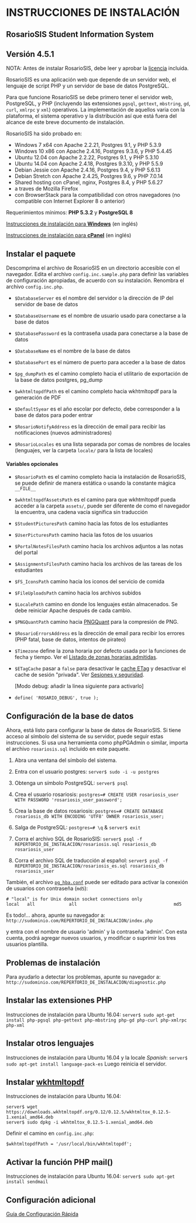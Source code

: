 # INSTRUCCIONES DE INSTALACIÓN

## RosarioSIS Student Information System

Versión 4.5.1
-------------

NOTA: Antes de instalar RosarioSIS, debe leer y aprobar la [licencia](LICENSE) incluida.

RosarioSIS es una aplicación web que depende de un servidor web, el lenguaje de script PHP y un servidor de base de datos PostgreSQL.

Para que funcione RosarioSIS se debe primero tener el servidor web, PostgreSQL, y PHP (incluyendo las extensiones `pgsql`, `gettext`, `mbstring`, `gd`, `curl`, `xmlrpc` y `xml`) operativos. La implementación de aquellos varia con la plataforma, el sistema operativo y la distribución así que está fuera del alcance de este breve documento de instalación.

RosarioSIS ha sido probado en:

- Windows 7 x64 con Apache 2.2.21, Postgres 9.1, y PHP 5.3.9
- Windows 10 x86 con Apache 2.4.16, Postgres 9.3.6, y PHP 5.4.45
- Ubuntu 12.04 con Apache 2.2.22, Postgres 9.1, y PHP 5.3.10
- Ubuntu 14.04 con Apache 2.4.18, Postgres 9.3.10, y PHP 5.5.9
- Debian Jessie con Apache 2.4.16, Postgres 9.4, y PHP 5.6.13
- Debian Stretch con Apache 2.4.25, Postgres 9.6, y PHP 7.0.14
- Shared hosting con cPanel, nginx, Postgres 8.4, y PHP 5.6.27
- a traves de Mozilla Firefox
- con BrowserStack para la compatibilidad con otros navegadores (no compatible con Internet Explorer 8 o anterior)

Requerimientos mínimos: **PHP 5.3.2** y **PostgreSQL 8**

[Instrucciones de instalación para **Windows**](https://gitlab.com/francoisjacquet/rosariosis/wikis/How-to-install-RosarioSIS-on-Windows) (en inglés)

[Instrucciones de instalación para **cPanel**](https://gitlab.com/francoisjacquet/rosariosis/wikis/How-to-install-RosarioSIS-on-cPanel) (en inglés)


Instalar el paquete
-------------------

Descomprima el archivo de RosarioSIS en un directorio accesible con el navegador. Edita el archivo `config.inc.sample.php` para definir las variables de configuración apropiadas, de acuerdo con su instalación. Renombra el archivo `config.inc.php`.

- `$DatabaseServer` es el nombre del servidor o la dirección de IP del servidor de base de datos
- `$DatabaseUsername` es el nombre de usuario usado para conectarse a la base de datos
- `$DatabasePassword` es la contraseña usada para conectarse a la base de datos
- `$DatabaseName` es el nombre de la base de datos
- `$DatabasePort` es el número de puerto para acceder a la base de datos

- `$pg_dumpPath` es el camino completo hacia el utilitario de exportación de la base de datos postgres, pg_dump
- `$wkhtmltopdfPath` es el camino completo hacia wkhtmltopdf para la generación de PDF

- `$DefaultSyear` es el año escolar por defecto, debe corresponder a la base de datos para poder entrar
- `$RosarioNotifyAddress` es la dirección de email para recibir las notificaciones (nuevos administradores)
- `$RosarioLocales` es una lista separada por comas de nombres de locales (lenguajes, ver la carpeta `locale/` para la lista de locales)

#### Variables opcionales

- `$RosarioPath` es el camino completo hacia la instalación de RosarioSIS, se puede definir de manera estática o usando la constante mágica `__FILE__`
- `$wkhtmltopdfAssetsPath` es el camino para que wkhtmltopdf pueda acceder a la carpeta `assets/`, puede ser diferente de como el navegador la encuentra, una cadena vacía significa sin traducción
- `$StudentPicturesPath` camino hacia las fotos de los estudiantes
- `$UserPicturesPath` camino hacia las fotos de los usuarios
- `$PortalNotesFilesPath` camino hacia los archivos adjuntos a las notas del portal
- `$AssignmentsFilesPath` camino hacia los archivos de las tareas de los estudiantes
- `$FS_IconsPath` camino hacia los iconos del servicio de comida
- `$FileUploadsPath` camino hacia los archivos subidos
- `$LocalePath` camino en donde los lenguajes están almacenados. Se debe reiniciar Apache después de cada cambio.
- `$PNGQuantPath` camino hacia [PNGQuant](https://pngquant.org/) para la compresión de PNG.
- `$RosarioErrorsAddress` es la dirección de email para recibir los errores (PHP fatal, base de datos, intentos de pirateo)
- `$Timezone` define la zona horaria por defecto usada por la funciones de fecha y tiempo. Ver el [Listado de zonas horarias admitidas](http://php.net/manual/es/timezones.php).
- `$ETagCache` pasar a `false` para desactivar le [cache ETag](https://es.wikipedia.org/wiki/HTTP_ETag) y desactivar el cache de sesión "privada". Ver [Sesiones y seguridad](https://secure.php.net/manual/es/session.security.php).

  [Modo debug: añadir la linea siguiente para activarlo]
- `define( 'ROSARIO_DEBUG', true );`


Configuración de la base de datos
---------------------------------

Ahora, está listo para configurar la base de datos de RosarioSIS. Si tiene acceso al símbolo del sistema de su servidor, puede seguir estas instrucciones. Si usa una herramienta como phpPGAdmin o similar, importa el archivo `rosariosis.sql` incluido en este paquete.

1. Abra una ventana del símbolo del sistema.

2. Entra con el usuario postgres:
    `server$ sudo -i -u postgres`

3. Obtenga un símbolo PostgreSQL:
    `server$ psql`

4. Crea el usuario rosariosis:
    `postgres=# CREATE USER rosariosis_user WITH PASSWORD 'rosariosis_user_password';`

5. Crea la base de datos rosariosis:
    `postgres=# CREATE DATABASE rosariosis_db WITH ENCODING 'UTF8' OWNER rosariosis_user;`

6. Salga de PostgreSQL:
    `postgres=# \q` &
    `server$ exit`

7. Corra el archivo SQL de RosarioSIS:
    `server$ psql -f REPERTORIO_DE_INSTALACION/rosariosis.sql rosariosis_db rosariosis_user`

8. Corra el archivo SQL de traducción al español:
    `server$ psql -f REPERTORIO_DE_INSTALACION/rosariosis_es.sql rosariosis_db rosariosis_user`

También, el archivo [`pg_hba.conf`](http://www.postgresql.org/docs/current/static/auth-pg-hba-conf.html) puede ser editado para activar la conexión de usuarios con contraseña (`md5`):
```
# "local" is for Unix domain socket connections only
local   all             all                                     md5
```

Es todo!... ahora, apunte su navegador a: `http://sudominio.com/REPERTORIO_DE_INSTALACION/index.php`

y entra con el nombre de usuario 'admin' y la contraseña 'admin'. Con esta cuenta, podrá agregar nuevos usuarios, y modificar o suprimir los tres usuarios plantilla.


Problemas de instalación
------------------------

Para ayudarlo a detectar los problemas, apunte su navegador a: `http://sudominio.com/REPERTORIO_DE_INSTALACION/diagnostic.php`


Instalar las extensiones PHP
----------------------------

Instrucciones de instalación para Ubuntu 16.04:
    `server$ sudo apt-get install php-pgsql php-gettext php-mbstring php-gd php-curl php-xmlrpc php-xml`


Instalar otros lenguajes
------------------------

Instrucciones de instalación para Ubuntu 16.04 y la locale _Spanish_:
    `server$ sudo apt-get install language-pack-es`
Luego reinicia el servidor.


Instalar [wkhtmltopdf](http://wkhtmltopdf.org/)
-----------------------------------------------

Instrucciones de instalación para Ubuntu 16.04:
```
server$ wget https://downloads.wkhtmltopdf.org/0.12/0.12.5/wkhtmltox_0.12.5-1.xenial_amd64.deb
server$ sudo dpkg -i wkhtmltox_0.12.5-1.xenial_amd64.deb
```

Definir el camino en `config.inc.php`:

`$wkhtmltopdfPath = '/usr/local/bin/wkhtmltopdf';`


Activar la función PHP mail()
-----------------------------

Instrucciones de instalación para Ubuntu 16.04:
    `server$ sudo apt-get install sendmail`


Configuración adicional
-----------------------

[Guía de Configuración Rápida](https://www.rosariosis.org/es/quick-setup-guide/)
